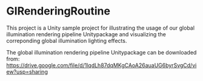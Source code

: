 # GIRenderingRoutine

This project is a Unity sample project for illustrating the usage of our global illumination rendering pipeline Unitypackage and visualizing the correponding global illumination lighting effects.


The global illumination rendering pipeline Unitypackage can be downloaded from:
https://drive.google.com/file/d/1lqdLh87dqMKgCAoA26auaUG6byrSvgCd/view?usp=sharing
